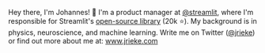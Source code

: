 <!--
<a href="https://www.jrieke.com/"><img src="https://media.giphy.com/media/mrVP75mtRNnmE/giphy.gif" width=1500></a>
-->

Hey there, I'm Johannes! 👋 I'm a product manager at [@streamlit](https://github.com/streamlit), where I'm responsible for Streamlit's [open-source library](https://github.com/streamlit/streamlit) (20k ⭐️). My background is in physics, neuroscience, and machine learning. Write me on Twitter ([@jrieke](https://twitter.com/jrieke)) or find out more about me at: www.jrieke.com


<!--
[📮 E-Mail](mailto:johannes.rieke@gmail.com) • [🐦 Twitter](https://twitter.com/jrieke) • [👔 LinkedIn](https://www.linkedin.com/in/johannesrieke/) • [📚 Medium](https://medium.com/@jrieke)
-->

<!--
### 🤖 How to reach me

- 📮 Write johannes.rieke@gmail.com
- 🐦 Follow on Twitter [@jrieke](https://twitter.com/jrieke)
- 👔 Connect on [LinkedIn](https://www.linkedin.com/in/johannesrieke/)
- 📚 Read my thoughts on [Medium](https://medium.com/@jrieke)

### 🧙 What I work on

Read here: https://www.jrieke.com/
-->

